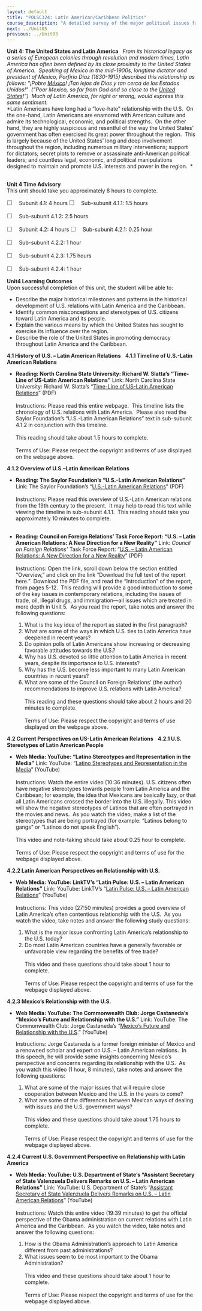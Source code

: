 ```yaml
---
layout: default
title: "POLSC324: Latin American/Caribbean Politics"
course_description: "A detailed survey of the major political issues facing Latin American and Caribbean countries from the pre-colonial era to the present. Topics include the region’s history, geography, economic and social development, political systems, and institutions."
next: ../Unit05
previous: ../Unit03
---
```

**Unit 4: The United States and Latin America** <span id="4"></span> 
*From its historical legacy as a series of European colonies through
revolution and modern times, Latin America has often been defined by its
close proximity to the United States of America.  Speaking of Mexico in
the mid-1900s, longtime dictator and president of Mexico, Porfirio Diaz
(1830-1915) described this relationship as follows:* *"¡Pobre*
[*México*](http://en.wikipedia.org/wiki/M%C3%A9xico "México")*! ¡Tan
lejos de Dios y tan cerca de los Estados Unidos!"  (“Poor Mexico, so far
from God and so close to the* [*United
States*](http://en.wikipedia.org/wiki/United_States "United States")*!”) 
Much of Latin America, for right or wrong, would express this same
sentiment.*  
 *Latin Americans have long had a “love-hate” relationship with the U.S.
 On the one-hand, Latin Americans are enamored with American culture and
admire its technological, economic, and political strengths.  On the
other hand, they are highly suspicious and resentful of the way the
United States’ government has often exercised its great power throughout
the region.  This is largely because of the United States’ long and deep
involvement throughout the region, including numerous military
interventions; support for dictators; secret plots to remove or
assassinate anti-American political leaders; and countless legal,
economic, and political manipulations designed to maintain and promote
U.S. interests and power in the region.  *  
  

**Unit 4 Time Advisory**  
This unit should take you approximately 8 hours to complete.  
  
 <span
style="color: rgb(85, 85, 85); font-family: 'Myriad Pro', 'Gill Sans', 'Gill Sans MT', Calibri, sans-serif; font-size: 16px; line-height: 21px; text-align: left; -webkit-text-size-adjust: none; ">☐
   </span>Subunit 4.1: 4 hours
<span
style="color: rgb(85, 85, 85); font-family: 'Myriad Pro', 'Gill Sans', 'Gill Sans MT', Calibri, sans-serif; font-size: 16px; line-height: 21px; text-align: left; -webkit-text-size-adjust: none; ">☐
   </span>Sub-subunit 4.1.1: 1.5 hours

<span
style="color: rgb(85, 85, 85); font-family: 'Myriad Pro', 'Gill Sans', 'Gill Sans MT', Calibri, sans-serif; font-size: 16px; line-height: 21px; text-align: left; -webkit-text-size-adjust: none; ">☐
   </span>Sub-subunit 4.1.2: 2.5 hours

<span
style="color: rgb(85, 85, 85); font-family: 'Myriad Pro', 'Gill Sans', 'Gill Sans MT', Calibri, sans-serif; font-size: 16px; line-height: 21px; text-align: left; -webkit-text-size-adjust: none; ">☐
   </span>Subunit 4.2: 4 hours
<span
style="color: rgb(85, 85, 85); font-family: 'Myriad Pro', 'Gill Sans', 'Gill Sans MT', Calibri, sans-serif; font-size: 16px; line-height: 21px; text-align: left; -webkit-text-size-adjust: none; ">☐
   </span>Sub-subunit 4.2.1: 0.25 hour

<span
style="color: rgb(85, 85, 85); font-family: 'Myriad Pro', 'Gill Sans', 'Gill Sans MT', Calibri, sans-serif; font-size: 16px; line-height: 21px; text-align: left; -webkit-text-size-adjust: none; ">☐
   </span>Sub-subunit 4.2.2: 1 hour

<span
style="color: rgb(85, 85, 85); font-family: 'Myriad Pro', 'Gill Sans', 'Gill Sans MT', Calibri, sans-serif; font-size: 16px; line-height: 21px; text-align: left; -webkit-text-size-adjust: none; ">☐
   </span>Sub-subunit 4.2.3: 1.75 hours

<span
style="color: rgb(85, 85, 85); font-family: 'Myriad Pro', 'Gill Sans', 'Gill Sans MT', Calibri, sans-serif; font-size: 16px; line-height: 21px; text-align: left; -webkit-text-size-adjust: none; ">☐
   </span>Sub-subunit 4.2.4: 1 hour

**Unit4 Learning Outcomes**  
Upon successful completion of this unit, the student will be able to:  
-   Describe the major historical milestones and patterns in the
    historical development of U.S. relations with Latin America and the
    Caribbean.
-   Identify common misconceptions and stereotypes of U.S. citizens
    toward Latin America and its people.
-   Explain the various means by which the United States has sought to
    exercise its influence over the region.
-   Describe the role of the United States in promoting democracy
    throughout Latin America and the Caribbean.

**4.1 History of U.S. – Latin American Relations** <span
id="4.1"></span> 
**4.1.1 Timeline of U.S.-Latin American Relations** <span
id="4.1.1"></span> 
-   **Reading: North Carolina State University: Richard W. Slatta’s
    “Time-Line of US-Latin American Relations”**
    Link: North Carolina State University: Richard W. Slatta’s
    “[Time-Line of US-Latin American
    Relations](http://faculty.chass.ncsu.edu/griffin/ps543/Timeline%20of%20US-Latin%20American%20Relations%20since%201823.htm)”
    (PDF)  
        
     Instructions: Please read this entire webpage.  This timeline lists
    the chronology of U.S. relations with Latin America.  Please also
    read the Saylor Foundation’s “U.S.-Latin American Relations” text in
    sub-subunit 4.1.2 in conjunction with this timeline.  
        
     This reading should take about 1.5 hours to complete.  
        
     Terms of Use: Please respect the copyright and terms of use
    displayed on the webpage above.

**4.1.2 Overview of U.S.–Latin American Relations** <span
id="4.1.2"></span> 
-   **Reading: The Saylor Foundation’s “U.S.-Latin American Relations”**
    Link: The Saylor Foundation’s “[U.S.-Latin American
    Relations](https://resources.saylor.org/archived/wp-content/uploads/2012/02/POLSC324-4.2.1-U.S.-Latin-American-Relations.pdf)”
    (PDF)  
        
     Instructions: Please read this overview of U.S.-Latin American
    relations from the 19th century to the present.  It may help to read
    this text while viewing the timeline in sub-subunit 4.1.1.  This
    reading should take you approximately 10 minutes to complete.  
      

-   **Reading: Council on Foreign Relations’ Task Force Report: “U.S. –
    Latin American Relations: A New Direction for a New Reality”**
    Link: *Council on Foreign Relations’* Task Force Report: “[U.S. –
    Latin American Relations: A New Direction for a New
    Reality](http://www.cfr.org/mexico/us-latin-america-relations/p16279)”
    (PDF)  
        
     Instructions: Open the link, scroll down below the section entitled
    “Overview,” and click on the link “Download the full text of the
    report here.”  Download the PDF file, and read the “Introduction” of
    the report, from pages 5-12.  This reading will provide a good
    introduction to some of the key issues in contemporary relations,
    including the issues of trade, oil, illegal drugs, and
    immigration—all issues which are treated in more depth in Unit 5.
     As you read the report, take notes and answer the following
    questions:  
      
     1. What is the key idea of the report as stated in the first
    paragraph?  
     2. What are some of the ways in which U.S. ties to Latin America
    have deepened in recent years?  
     3. Do opinion polls of Latin Americans show increasing or
    decreasing favorable attitudes towards the U.S.?   
     4. Why has U.S. devoted so little attention to Latin America in
    recent years, despite its importance to U.S. interests?  
     5. Why has the U.S. become less important to many Latin American
    countries in recent years?  
     6. What are some of the Council on Foreign Relations’ (the author)
    recommendations to improve U.S. relations with Latin America?  
        
     This reading and these questions should take about 2 hours and 20
    minutes to complete.  
        
     Terms of Use: Please respect the copyright and terms of use
    displayed on the webpage above.

**4.2 Current Perspectives on US-Latin American Relations** <span
id="4.2"></span> 
**4.2.1 U.S. Stereotypes of Latin American People** <span
id="4.2.1"></span> 
-   **Web Media: YouTube: “Latino Stereotypes and Representation in the
    Media”**
    Link: YouTube: “[Latino Stereotypes and Representation in the
    Media](http://www.youtube.com/watch?v=F2o8osmVGRQ)” (YouTube)  
        
     Instructions: Watch the entire video (10:36 minutes). U.S. citizens
    often have negative stereotypes towards people from Latin America
    and the Caribbean; for example, the idea that Mexicans are basically
    lazy, or that all Latin Americans crossed the border into the U.S.
    illegally. This video will show the negative stereotypes of Latinos
    that are often portrayed in the movies and news.  As you watch the
    video, make a list of the stereotypes that are being portrayed (for
    example: “Latinos belong to gangs” or “Latinos do not speak
    English”).  
        
     This video and note-taking should take about 0.25 hour to
    complete.  
        
     Terms of Use: Please respect the copyright and terms of use for the
    webpage displayed above.

**4.2.2 Latin American Perspectives on Relationship with U.S.** <span
id="4.2.2"></span> 
-   **Web Media: YouTube: LinkTV’s “Latin Pulse: U.S. – Latin American
    Relations”**
    Link: YouTube: LinkTV’s “[Latin Pulse: U.S. – Latin American
    Relations](http://www.youtube.com/watch?v=kD9IYlDYv9E)” (YouTube)  
        
     Instructions: This video (27:50 minutes) provides a good overview
    of Latin America’s often contentious relationship with the U.S.  As
    you watch the video, take notes and answer the following study
    questions:  
      
     1. What is the major issue confronting Latin America’s relationship
    to the U.S. today?  
     2. Do most Latin American countries have a generally favorable or
    unfavorable view regarding the benefits of free trade?  
        
     This video and these questions should take about 1 hour to
    complete.  
        
     Terms of Use: Please respect the copyright and terms of use for the
    webpage displayed above.

**4.2.3 Mexico’s Relationship with the U.S.** <span id="4.2.3"></span> 
-   **Web Media: YouTube: The Commonwealth Club: Jorge Castaneda’s
    “Mexico’s Future and Relationship with the U.S.”**
    Link: YouTube: The Commonwealth Club: Jorge Castaneda’s “[Mexico’s
    Future and Relationship with the
    U.S](http://www.youtube.com/watch?v=ZhQo6hg65GQ&feature=fvsr).”
    (YouTube)  
      
     Instructions: Jorge Castaneda is a former foreign minister of
    Mexico and a renowned scholar and expert on U.S. – Latin American
    relations.  In this speech, he will provide some insights concerning
    Mexico’s perspective and concerns regarding its relationship with
    the U.S.  As you watch this video (1 hour, 8 minutes), take notes
    and answer the following questions:  
      
     1. What are some of the major issues that will require close
    cooperation between Mexico and the U.S. in the years to come?  
     2. What are some of the differences between Mexican ways of dealing
    with issues and the U.S. government ways?  
        
     This video and these questions should take about 1.75 hours to
    complete.  
        
     Terms of Use: Please respect the copyright and terms of use for the
    webpage displayed above.

**4.2.4 Current U.S. Government Perspective on Relationship with Latin
America** <span id="4.2.4"></span> 
-   **Web Media: YouTube: U.S. Department of State’s “Assistant
    Secretary of State Valenzuela Delivers Remarks on U.S. – Latin
    American Relations”**
    Link: YouTube: U.S. Department of State’s “[Assistant Secretary of
    State Valenzuela Delivers Remarks on U.S. – Latin American
    Relations](http://www.youtube.com/watch?v=cwSwk3lBUoY)” (YouTube)  
        
     Instructions: Watch this entire video (19:39 minutes) to get the
    official perspective of the Obama administration on current
    relations with Latin America and the Caribbean.  As you watch the
    video, take notes and answer the following questions:  
      
     1. How is the Obama Administration’s approach to Latin America
    different from past administrations?  
     2. What issues seem to be most important to the Obama
    Administration?  
        
     This video and these questions should take about 1 hour to
    complete.  
        
     Terms of Use: Please respect the copyright and terms of use for the
    webpage displayed above.



